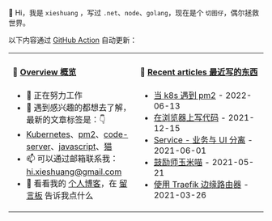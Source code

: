 👋 Hi，我是 `xieshuang` ，写过 `.net`、`node`、`golang`，现在是个 `切图仔`，偶尔拯救世界。

以下内容通过 [GitHub Action](https://github.com/shalldie/shalldie/actions) 自动更新：

<table>
<tr>
<td valign="top" width="50%">

#### 📜 [Overview 概览](https://nosaid.com/about)

<!-- overview starts -->
-   🔭 正在努力工作
-   🤔 遇到感兴趣的都想去了解，最新的文章标签是：👇
-   [Kubernetes](https://nosaid.com/article?label=Kubernetes)、[pm2](https://nosaid.com/article?label=pm2)、[code-server](https://nosaid.com/article?label=code-server)、[javascript](https://nosaid.com/article?label=javascript)、[猫](https://nosaid.com/article?label=%E7%8C%AB)
-   📫 可以通过邮箱联系我： hi.xieshuang@gmail.com
-   💬 看看我的 [个人博客](https://nosaid.com)，在 [留言板](https://nosaid.com/message) 告诉我点什么
<!-- overview ends -->

<img width="500" height="1">

</td>
<td valign="top" width="50%">

#### 📘 [Recent articles 最近写的东西](https://nosaid.com/article)

<!-- blog starts -->

-   [当 k8s 遇到 pm2](https://nosaid.com/article/pm2-in-k8s) - 2022-06-13
-   [在浏览器上写代码](https://nosaid.com/article/coding-in-browser) - 2021-12-15
-   [Service - 业务与 UI 分离](https://nosaid.com/article/service-separate-logic-ui) - 2021-06-01
-   [鼓励师玉米喵](https://nosaid.com/article/yumi-miao) - 2021-05-21
-   [使用 Traefik 边缘路由器](https://nosaid.com/article/use-traefik) - 2021-03-26
<!-- blog ends -->

<img width="500" height="1">

</td>
</tr>
</table>
